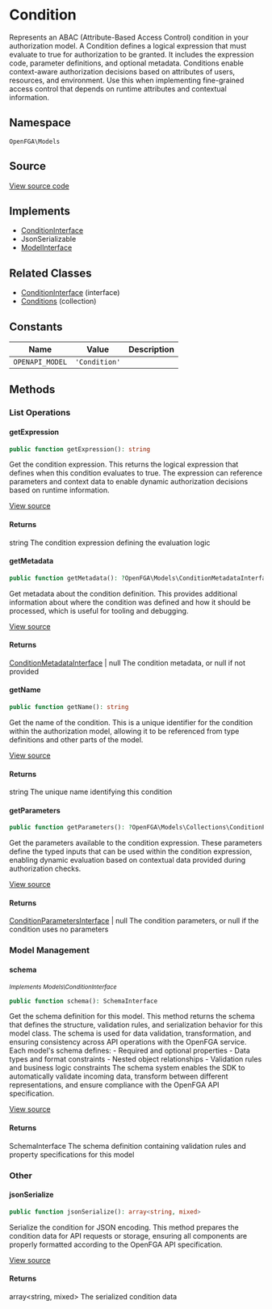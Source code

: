 # Condition

Represents an ABAC (Attribute-Based Access Control) condition in your authorization model. A Condition defines a logical expression that must evaluate to true for authorization to be granted. It includes the expression code, parameter definitions, and optional metadata. Conditions enable context-aware authorization decisions based on attributes of users, resources, and environment. Use this when implementing fine-grained access control that depends on runtime attributes and contextual information.

## Namespace
`OpenFGA\Models`

## Source
[View source code](https://github.com/evansims/openfga-php/blob/main/src/Models/Condition.php)

## Implements
* [ConditionInterface](ConditionInterface.md)
* JsonSerializable
* [ModelInterface](ModelInterface.md)

## Related Classes
* [ConditionInterface](Models/ConditionInterface.md) (interface)
* [Conditions](Models/Collections/Conditions.md) (collection)

## Constants
| Name | Value | Description |
|------|-------|-------------|
| `OPENAPI_MODEL` | `'Condition'` |  |


## Methods

                                                                                                            
### List Operations
#### getExpression


```php
public function getExpression(): string
```

Get the condition expression. This returns the logical expression that defines when this condition evaluates to true. The expression can reference parameters and context data to enable dynamic authorization decisions based on runtime information.

[View source](https://github.com/evansims/openfga-php/blob/main/src/Models/Condition.php#L63)


#### Returns
string
 The condition expression defining the evaluation logic

#### getMetadata


```php
public function getMetadata(): ?OpenFGA\Models\ConditionMetadataInterface
```

Get metadata about the condition definition. This provides additional information about where the condition was defined and how it should be processed, which is useful for tooling and debugging.

[View source](https://github.com/evansims/openfga-php/blob/main/src/Models/Condition.php#L72)


#### Returns
[ConditionMetadataInterface](ConditionMetadataInterface.md) &#124; null
 The condition metadata, or null if not provided

#### getName


```php
public function getName(): string
```

Get the name of the condition. This is a unique identifier for the condition within the authorization model, allowing it to be referenced from type definitions and other parts of the model.

[View source](https://github.com/evansims/openfga-php/blob/main/src/Models/Condition.php#L81)


#### Returns
string
 The unique name identifying this condition

#### getParameters


```php
public function getParameters(): ?OpenFGA\Models\Collections\ConditionParametersInterface
```

Get the parameters available to the condition expression. These parameters define the typed inputs that can be used within the condition expression, enabling dynamic evaluation based on contextual data provided during authorization checks.

[View source](https://github.com/evansims/openfga-php/blob/main/src/Models/Condition.php#L90)


#### Returns
[ConditionParametersInterface](Models/Collections/ConditionParametersInterface.md) &#124; null
 The condition parameters, or null if the condition uses no parameters

### Model Management
#### schema

*<small>Implements Models\ConditionInterface</small>*  

```php
public function schema(): SchemaInterface
```

Get the schema definition for this model. This method returns the schema that defines the structure, validation rules, and serialization behavior for this model class. The schema is used for data validation, transformation, and ensuring consistency across API operations with the OpenFGA service. Each model&#039;s schema defines: - Required and optional properties - Data types and format constraints - Nested object relationships - Validation rules and business logic constraints The schema system enables the SDK to automatically validate incoming data, transform between different representations, and ensure compliance with the OpenFGA API specification.

[View source](https://github.com/evansims/openfga-php/blob/main/src/Models/ModelInterface.php#L52)


#### Returns
SchemaInterface
 The schema definition containing validation rules and property specifications for this model

### Other
#### jsonSerialize


```php
public function jsonSerialize(): array<string, mixed>
```

Serialize the condition for JSON encoding. This method prepares the condition data for API requests or storage, ensuring all components are properly formatted according to the OpenFGA API specification.

[View source](https://github.com/evansims/openfga-php/blob/main/src/Models/Condition.php#L101)


#### Returns
array&lt;string, mixed&gt;
 The serialized condition data

